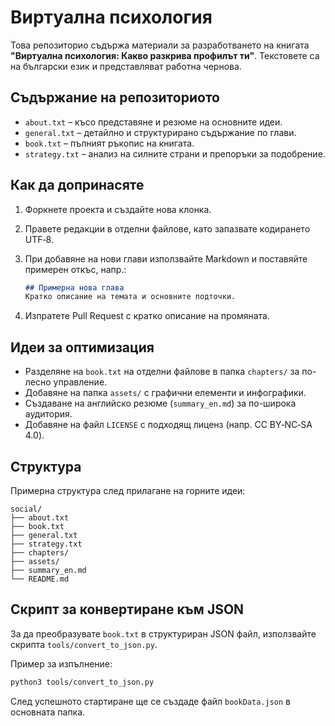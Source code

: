 # Виртуална психология

Това репозиторио съдържа материали за разработването на книгата **"Виртуална психология: Какво разкрива профилът ти"**. Текстовете са на български език и представляват работна чернова.

## Съдържание на репозиториото
- `about.txt` – късо представяне и резюме на основните идеи.
- `general.txt` – детайлно и структурирано съдържание по глави.
- `book.txt` – пълният ръкопис на книгата.
- `strategy.txt` – анализ на силните страни и препоръки за подобрение.

## Как да допринасяте
1. Форкнете проекта и създайте нова клонка.
2. Правете редакции в отделни файлове, като запазвате кодирането UTF‑8.
3. При добавяне на нови глави използвайте Markdown и поставяйте примерен откъс, напр.:

   ```markdown
   ## Примерна нова глава
   Кратко описание на темата и основните подточки.
   ```
4. Изпратете Pull Request с кратко описание на промяната.

## Идеи за оптимизация
- Разделяне на `book.txt` на отделни файлове в папка `chapters/` за по-лесно управление.
- Добавяне на папка `assets/` с графични елементи и инфографики.
- Създаване на английско резюме (`summary_en.md`) за по-широка аудитория.
- Добавяне на файл `LICENSE` с подходящ лиценз (напр. CC BY‑NC‑SA 4.0).

## Структура
Примерна структура след прилагане на горните идеи:

```
social/
├── about.txt
├── book.txt
├── general.txt
├── strategy.txt
├── chapters/
├── assets/
├── summary_en.md
└── README.md
```

## Скрипт за конвертиране към JSON

За да преобразувате `book.txt` в структуриран JSON файл, използвайте
скрипта `tools/convert_to_json.py`.

Пример за изпълнение:

```bash
python3 tools/convert_to_json.py
```

След успешното стартиране ще се създаде файл `bookData.json` в основната папка.

